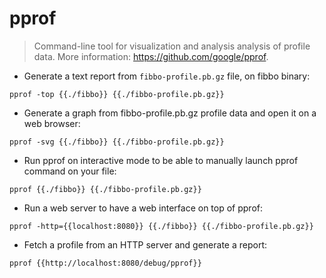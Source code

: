 # pprof

> Command-line tool for visualization and analysis analysis of profile data.
> More information: <https://github.com/google/pprof>.

- Generate a text report from `fibbo-profile.pb.gz` file, on fibbo binary:

`pprof -top {{./fibbo}} {{./fibbo-profile.pb.gz}}`

- Generate a graph from fibbo-profile.pb.gz profile data and open it on a web browser:

`pprof -svg {{./fibbo}} {{./fibbo-profile.pb.gz}}`

- Run pprof on interactive mode to be able to manually launch pprof command on your file:

`pprof {{./fibbo}} {{./fibbo-profile.pb.gz}}`

- Run a web server to have a web interface on top of pprof:

`pprof -http={{localhost:8080}} {{./fibbo}} {{./fibbo-profile.pb.gz}}`

- Fetch a profile from an HTTP server and generate a report:

`pprof {{http://localhost:8080/debug/pprof}}`
